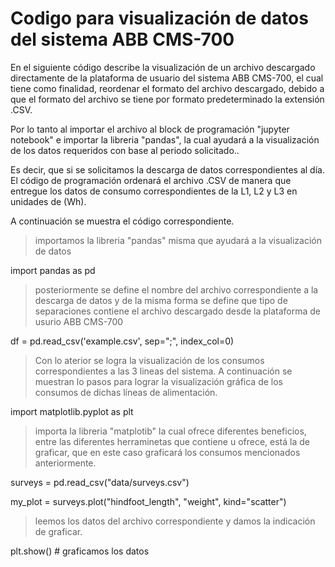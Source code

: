 # Codigo para visualización de datos del sistema ABB CMS-700

En el siguiente código describe la visualización de un archivo descargado directamente de la plataforma de usuario del sistema ABB CMS-700, el cual tiene como finalidad, reordenar el formato del archivo descargado, debido a que el formato del archivo se tiene por formato predeterminado  la extensión .CSV.

Por lo tanto al importar el archivo al block de programación "jupyter notebook" e importar la libreria "pandas", la cual ayudará a la visualización de los datos requeridos con base al periodo solicitado..

Es decir, que si se solicitamos la descarga de datos correspondientes al día. El código de programación ordenará el archivo .CSV de manera que entregue los datos de consumo correspondientes de la L1, L2 y L3  en unidades de (Wh).

A  continuación se muestra el código correspondiente.


> importamos la libreria "pandas" misma que ayudará a la visualización de datos

import pandas as pd 
> posteriormente se define el nombre del archivo correspondiente a la descarga de datos y de la misma forma se define que tipo de separaciones contiene el archivo descargado desde la plataforma de usurio ABB CMS-700

df = pd.read_csv('example.csv', sep=";", index_col=0)

> Con lo aterior se logra la visualización de los consumos correspondientes a las 3 lineas del sistema. A continuación se muestran lo pasos para lograr la visualización gráfica de los consumos de dichas líneas de alimentación.

import matplotlib.pyplot as plt

> importa la libreria "matplotib" la cual ofrece diferentes beneficios, entre las diferentes herraminetas que contiene u ofrece, está la de graficar, que en este caso graficará los consumos mencionados anteriormente.

surveys = pd.read_csv("data/surveys.csv")

my_plot = surveys.plot("hindfoot_length", "weight", kind="scatter")

> leemos los datos del archivo correspondiente y damos la indicación de graficar.

plt.show() # graficamos los datos
